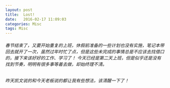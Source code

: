```yaml
---
layout: post
title:  Lost!
date:   2016-02-17 11:09:03
categories: Misc
tags: Misc
---
```


###### 春节结束了，又要开始重复的上班，休假前准备的一些计划也没有实施，笔记本带回去就开了一次，虽然过年时忙了点，但是这些未完成的事情总是不应该去找借口的，接下来该好好的工作、学习了！ 今天已经是第二天上班，但是似乎还是没有找到节奏，明明有很多事等着去做，却始终理不清。

###### 昨天凯文说的和今天老板说的都让我有些想法，该清醒一下了！



